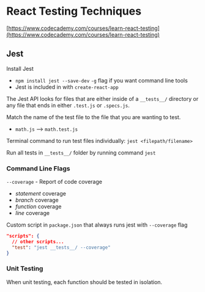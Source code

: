 # React Testing Techniques

[https://www.codecademy.com/courses/learn-react-testing](https://www.codecademy.com/courses/learn-react-testing)

## Jest

Install Jest

- `npm install jest --save-dev`
  `-g` flag if you want command line tools
- Jest is included in with `create-react-app`

The Jest API looks for files that are either inside of a `__tests__/` directory or any file that ends in either `.test.js` or `.specs.js`.

Match the name of the test file to the file that you are wanting to test.

- `math.js` --> `math.test.js`

Terminal command to run test files individually: `jest <filepath/filename>`

Run all tests in `__tests__/` folder by running command `jest`

### Command Line Flags

`--coverage` - Report of code coverage

- _statement_ coverage
- _branch_ coverage
- _function_ coverage
- _line_ coverage

Custom script in `package.json` that always runs jest with `--coverage` flag

```json
"scripts": {
  // other scripts...
  "test": "jest __tests__/ --coverage"
}
```

### Unit Testing

When unit testing, each function should be tested in isolation.

